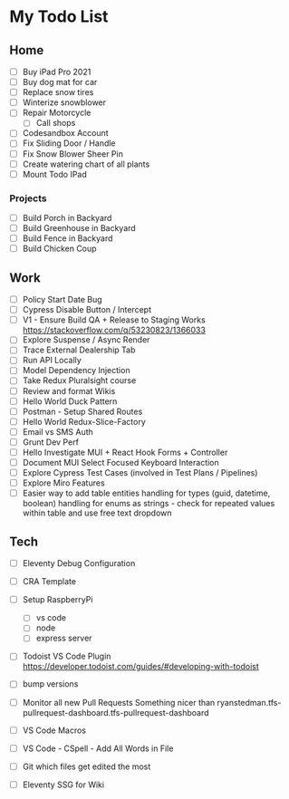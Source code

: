 # My Todo List


## Home

* [ ] Buy iPad Pro 2021
* [ ] Buy dog mat for car
* [ ] Replace snow tires
* [ ] Winterize snowblower
* [ ] Repair Motorcycle
  * [ ] Call shops
* [ ] Codesandbox Account
* [ ] Fix Sliding Door / Handle
* [ ] Fix Snow Blower Sheer Pin
* [ ] Create watering chart of all plants
* [ ] Mount Todo IPad

### Projects

* [ ] Build Porch in Backyard
* [ ] Build Greenhouse in Backyard
* [ ] Build Fence in Backyard
* [ ] Build Chicken Coup

## Work

* [ ] Policy Start Date Bug
* [ ] Cypress Disable Button / Intercept
* [ ] V1 - Ensure Build QA + Release to Staging Works
      https://stackoverflow.com/q/53230823/1366033
* [ ] Explore Suspense / Async Render
* [ ] Trace External Dealership Tab
* [ ] Run API Locally
* [ ] Model Dependency Injection
* [ ] Take Redux Pluralsight course
* [ ] Review and format Wikis
* [ ] Hello World Duck Pattern
* [ ] Postman - Setup Shared Routes
* [ ] Hello World Redux-Slice-Factory
* [ ] Email vs SMS Auth
* [ ] Grunt Dev Perf
* [ ] Hello Investigate MUI + React Hook Forms + Controller
* [ ] Document MUI Select Focused Keyboard Interaction
* [ ] Explore Cypress Test Cases (involved in Test Plans / Pipelines)
* [ ] Explore Miro Features
* [ ] Easier way to add table entities
      handling for types (guid, datetime, boolean)
      handling for enums as strings - check for repeated values within table and use free text dropdown

## Tech

* [ ] Eleventy Debug Configuration
* [ ] CRA Template
* [ ] Setup RaspberryPi
  * [ ] vs code
  * [ ] node
  * [ ] express server
* [ ] Todoist VS Code Plugin
      https://developer.todoist.com/guides/#developing-with-todoist
* [ ] bump versions
* [ ] Monitor all new Pull Requests
      Something nicer than ryanstedman.tfs-pullrequest-dashboard.tfs-pullrequest-dashboard

* [ ] VS Code Macros
* [ ] VS Code - CSpell - Add All Words in File
* [ ] Git which files get edited the most
* [ ] Eleventy SSG for Wiki
